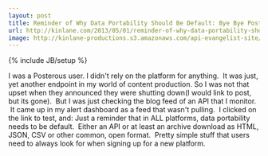 ```yaml
---
layout: post
title: Reminder of Why Data Portability Should Be Default: Bye Bye Posterous
url: http://kinlane.com/2013/05/01/reminder-of-why-data-portability-should-be-default-bye-bye-posterous/
image: http://kinlane-productions.s3.amazonaws.com/api-evangelist-site/blog/posterous-spaces-is-no-longer-available.png
---
```

{% include JB/setup %}
<p>
     I was a Posterous user. I didn't rely on the platform for anything.  It was just, yet another endpoint in my world of content production. So I was not that upset when they announced they were shutting down(I would link to post, but its gone).  But I was just checking the blog feed of an API that I monitor.  It came up in my alert dashboard as a feed that wasn't pulling.  I clicked on the link to test, and: Just a reminder that in ALL platforms, data portability needs to be default.  Either an API or at least an archive download as HTML, JSON, CSV or other common, open format.  Pretty simple stuff that users need to always look for when signing up for a new platform.
</p>